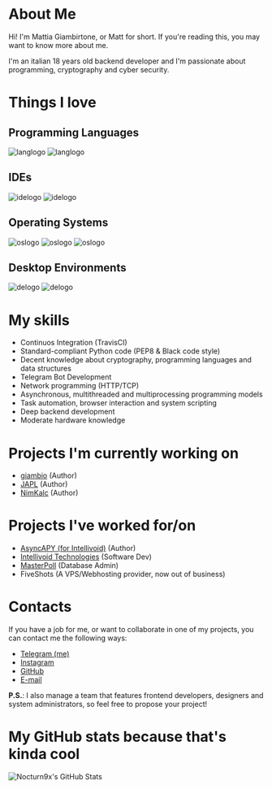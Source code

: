 # About Me

Hi! I'm Mattia Giambirtone, or Matt for short. If you're reading this, you may want to know more about me.

I'm an italian 18 years old backend developer and I'm passionate about programming, cryptography and cyber security.


# Things I love

## Programming Languages

![langlogo](https://user-images.githubusercontent.com/23456189/110928495-39b41b00-8327-11eb-97ec-ed253c09980c.png)
![langlogo](https://raw.githubusercontent.com/nocturn9x/nocturn9x.github.io/main/images/nim.svg)


## IDEs

![idelogo](https://raw.githubusercontent.com/nocturn9x/nocturn9x.github.io/main/images/pycharm.png)
![idelogo](https://raw.githubusercontent.com/nocturn9x/nocturn9x.github.io/main/images/vscode.png)

## Operating Systems

![oslogo](https://raw.githubusercontent.com/nocturn9x/nocturn9x.github.io/main/images/debian_logo.png)
![oslogo](https://raw.githubusercontent.com/nocturn9x/nocturn9x.github.io/main/images/raspbian.png)
![oslogo](https://raw.githubusercontent.com/nocturn9x/nocturn9x.github.io/main/images/manjaro.png)

## Desktop Environments

![delogo](https://raw.githubusercontent.com/nocturn9x/nocturn9x.github.io/main/images/xfce.png)
![delogo](https://raw.githubusercontent.com/nocturn9x/nocturn9x.github.io/main/images/kde.png)

# My skills

- Continuos Integration (TravisCI)
- Standard-compliant Python code (PEP8 & Black code style)
- Decent knowledge about cryptography, programming languages and data structures
- Telegram Bot Development
- Network programming (HTTP/TCP)
- Asynchronous, multithreaded and multiprocessing programming models
- Task automation, browser interaction and system scripting
- Deep backend development
- Moderate hardware knowledge

# Projects I'm currently working on

- [giambio](https://github.com/nocturn9x/giambio) (Author)
- [JAPL](https://github.com/japl-lang/japl) (Author)
- [NimKalc](https://github.com/nocturn9x/nimkalc) (Author)

# Projects I've worked for/on
- [AsyncAPY (for Intellivoid)](https://asyncapy.readthedocs.io) (Author)
- [Intellivoid Technologies](https://intellivoid.net) (Software Dev)
- [MasterPoll](https://telegram.me/MasterPoll) (Database Admin)
- FiveShots (A VPS/Webhosting provider, now out of business)

# Contacts

If you have a job for me, or want to collaborate in one of my projects, you can contact me the following ways:

- [Telegram (me)](https://t.me/nocturn9x)
- [Instagram](https://instagram.com/nocturn9x)
- [GitHub](https://github.com/nocturn9x)
- [E-mail](mailto:hackhab@gmail.com)


**P.S.**: I also manage a team that features frontend developers, designers and system administrators, so feel free to propose your project!

# My GitHub stats because that's kinda cool

![Nocturn9x's GitHub Stats](https://github-readme-stats.vercel.app/api?username=nocturn9x)

